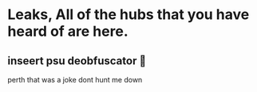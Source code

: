 # Leaks, All of the hubs that you have heard of are here.
## inseert psu deobfuscator :troll:
perth that was a joke dont hunt me down

